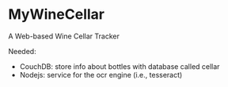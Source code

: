 # MyWineCellar
A Web-based Wine Cellar Tracker

Needed: 
* CouchDB: store info about bottles with database called cellar
* Nodejs: service for the ocr engine (i.e., tesseract)
